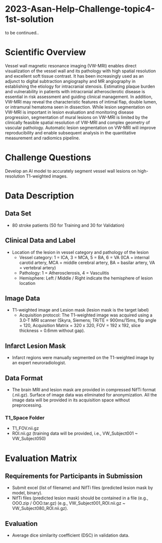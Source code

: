 # 2023-Asan-Help-Challenge-topic4-1st-solution
to be continued..


# Scientific Overview

Vessel wall magnetic resonance imaging (VW-MRI) enables direct visualization of the vessel wall and its pathology with high spatial resolution and excellent soft tissue contrast. It has been increasingly used as an adjunct to digital subtraction angiography and MR angiography in establishing the etiology for intracranial stenosis. Estimating plaque burden and vulnerability in patients with intracranial atherosclerotic disease is essential in risk assessment and guiding clinical management. In addition, VW-MRI may reveal the characteristic features of intimal flap, double lumen, or intramural hematoma seen in dissection. While lesion segmentation on VW-MRI is important in lesion evaluation and monitoring disease progression, segmentation of mural lesions on VW-MRI is limited by the clinically feasible spatial resolution of VW-MRI and complex geometry of vascular pathology. Automatic lesion segmentation on VW-MRI will improve reproducibility and enable subsequent analysis in the quantitative measurement and radiomics pipeline.

# Challenge Questions

Develop an AI model to accurately segment vessel wall lesions on high-resolution T1-weighted images.

# Data Description

## Data Set
- 80 stroke patients (50 for Training and 30 for Validation)

## Clinical Data and Label
- Location of the lesion in vessel category and pathology of the lesion
  - Vessel category: 1 = ICA, 3 = MCA, 5 = BA, 6 = VA (ICA = internal carotid artery, MCA = middle cerebral artery, BA = basilar artery, VA = vertebral artery)
  - Pathology: 1 = Atherosclerosis, 4 = Vasculitis
  - Hemisphere: Left / Middle / Right indicate the hemisphere of lesion location

## Image Data
- T1-weighted image and Lesion mask (lesion mask is the target label)
  - Acquisition protocol: The T1-weighted image was acquired using a 3.0-T MRI scanner (Skyra, Siemens; TR/TE = 900ms/15ms, flip angle = 120, Acquisition Matrix = 320 x 320, FOV = 192 x 192, slice thickness = 0.6mm without gap).

## Infarct Lesion Mask
- Infarct regions were manually segmented on the T1-weighted image by an expert neuroradiologist.

## Data Format
- The brain MRI and lesion mask are provided in compressed NifTi format (.nii.gz). Surface of image data was eliminated for anonymization. All the image data will be provided in its acquisition space without preprocessing.

### T1_Space Folder
- T1_FOV.nii.gz
- ROI.nii.gz (training data will be provided, i.e., VW_Subject001 ~ VW_Subject050)

# Evaluation Matrix

## Requirements for Participants in Submission
- Submit excel (list of filename) and NifTi files (predicted lesion mask by model, binary).
- NifTi files (predicted lesion mask) should be contained in a file (e.g., OOO.zip / OOO.tar.gz) (e.g., VW_Subject001_ROI.nii.gz ~ VW_Subject080_ROI.nii.gz).

## Evaluation
- Average dice similarity coefficient (DSC) in validation data.
